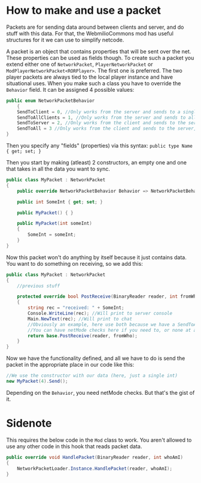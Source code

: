 ﻿# How to make and use a packet

Packets are for sending data around between clients and server, and do stuff with this data.
For that, the WebmilioCommons mod has useful structures for it we can use to simplify netcode.

A packet is an object that contains properties that will be sent over the net. These properties can be used as fields though.
To create such a packet you extend either one of `NetworkPacket`, `PlayerNetworkPacket` or `ModPlayerNetworkPacket<RORPlayer>`.
The first one is preferred. The two player packets are always tied to the local player instance and have situational uses.
When you make such a class you have to override the `Behavior` field. It can be assigned 4 possible values:

```csharp
public enum NetworkPacketBehavior
    {
    SendToClient = 0, //Only works from the server and sends to a single specified client
    SendToAllClients = 1, //Only works from the server and sends to all clients
    SendToServer = 2, //Only works from the client and sends to the server
    SendToAll = 3 //Only works from the client and sends to the server, which then broadcasts to other clients (not quite sure)
}
```

Then you specify any "fields" (properties) via this syntax: `public type Name  { get; set; }` 

Then you start by making (atleast) 2 constructors, an empty one and one that takes in all the data you want to sync.

```csharp
public class MyPacket : NetworkPacket
{
	public override NetworkPacketBehavior Behavior => NetworkPacketBehavior.SendToAll;

	public int SomeInt { get; set; }

	public MyPacket() { }

	public MyPacket(int someInt)
	{
		SomeInt = someInt;
	}
}
```

Now this packet won't do anything by itself because it just contains data. You want to do something on receiving, so we add this:

```csharp
public class MyPacket : NetworkPacket
{
	//previous stuff

	protected override bool PostReceive(BinaryReader reader, int fromWho)
	{
		string rec = "received: " + SomeInt;
		Console.WriteLine(rec); //Will print to server console
		Main.NewText(rec); //Will print to chat
		//Obviously an example, here use both because we have a SendToAll type packet
		//You can have netMode checks here if you need to, or none at all if you know that the receiver is only one side
		return base.PostReceive(reader, fromWho);
	}
}
```

Now we have the functionality defined, and all we have to do is send the packet in the appropriate place in our code like this:
```csharp
//We use the constructor with our data (here, just a single int)
new MyPacket(4).Send();
```

Depending on the `Behavior`, you need netMode checks. But that's the gist of it.

# Sidenote
This requires the below code in the `Mod` class to work. You aren't allowed to use any other code in this hook that reads packet data.
```csharp
public override void HandlePacket(BinaryReader reader, int whoAmI)
{
	NetworkPacketLoader.Instance.HandlePacket(reader, whoAmI);
}
```
